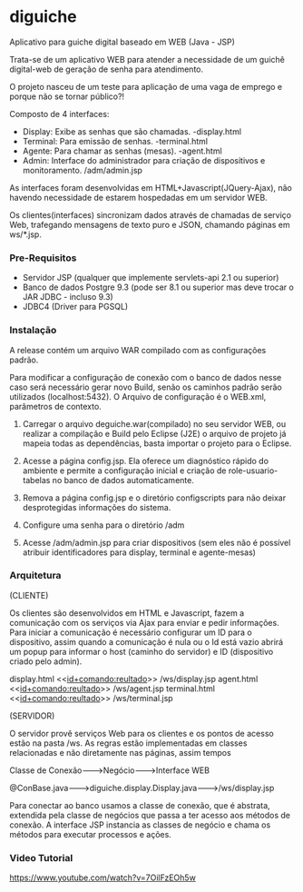 # diguiche 
Aplicativo para guiche digital baseado em WEB
(Java - JSP) 

Trata-se de um aplicativo WEB para atender a necessidade de um guichê digital-web de geração de senha para atendimento.

O projeto nasceu de um teste para aplicação de uma vaga de emprego e porque não se tornar público?!

Composto de 4 interfaces:

- Display: Exibe as senhas que são chamadas. -display.html
- Terminal: Para emissão de senhas.  -terminal.html
- Agente: Para chamar as senhas (mesas).  -agent.html
- Admin: Interface do administrador para criação de dispositivos e monitoramento. /adm/admin.jsp

As interfaces foram desenvolvidas em HTML+Javascript(JQuery-Ajax), não havendo necessidade de estarem hospedadas em um servidor WEB.

Os clientes(interfaces) sincronizam dados através de chamadas de serviço Web, trafegando mensagens de texto puro e JSON, chamando páginas em ws/*.jsp.

### Pre-Requisitos

- Servidor JSP (qualquer que implemente servlets-api 2.1 ou superior)
- Banco de dados Postgre 9.3 (pode ser 8.1 ou superior mas deve trocar o JAR JDBC - incluso 9.3)
- JDBC4 (Driver para PGSQL)

### Instalação

A release contém um arquivo WAR compilado com as configurações padrão.

Para modificar a configuração de conexão com o banco de dados nesse caso será necessário gerar novo Build, senão os caminhos padrão serão utilizados (localhost:5432).
O Arquivo de configuração é o WEB.xml, parâmetros de contexto.

1. Carregar o arquivo deguiche.war(compilado) no seu servidor WEB, ou realizar a compilação e Build pelo Eclipse (J2E) o arquivo de projeto já mapeia todas as dependências, basta importar o projeto para o Eclipse.

2. Acesse a página config.jsp. Ela oferece um diagnóstico rápido do ambiente e permite a configuração inicial e criação de role-usuario-tabelas no banco de dados automaticamente.

3. Remova a página config.jsp e o diretório configscripts para não deixar desprotegidas informações do sistema.

4. Configure uma senha para o diretório /adm

5. Acesse /adm/admin.jsp para criar dispositivos (sem eles não é possível atribuir identificadores para display, terminal e agente-mesas)


### Arquitetura

(CLIENTE)

Os clientes são desenvolvidos em HTML e Javascript, fazem a comunicação com os serviços via Ajax para enviar e pedir informações.
Para iniciar a comunicação é necessário configurar um ID para o dispositivo, assim quando a comunicação é nula ou o Id está vazio abrirá um popup para informar o host (caminho do servidor) e ID (dispositivo criado pelo admin).

display.html  <<<id+comando:reultado>>>  /ws/display.jsp
agent.html  <<<id+comando:reultado>>>  /ws/agent.jsp
terminal.html  <<<id+comando:reultado>>>  /ws/terminal.jsp

(SERVIDOR)

O servidor provê serviços Web para os clientes e os pontos de acesso estão na pasta /ws.
As regras estão implementadas em classes relacionadas e não diretamente nas páginas, assim tempos

Classe de Conexão--->Negócio--->Interface WEB

@ConBase.java--->diguiche.display.Display.java--->/ws/display.jsp
  
Para conectar ao banco usamos a classe de conexão, que é abstrata, extendida pela classe de negócios que passa a ter acesso aos métodos de conexão.
A interface JSP instancia as classes de negócio e chama os métodos para executar processos e ações.


### Video Tutorial

https://www.youtube.com/watch?v=7OilFzEOh5w



